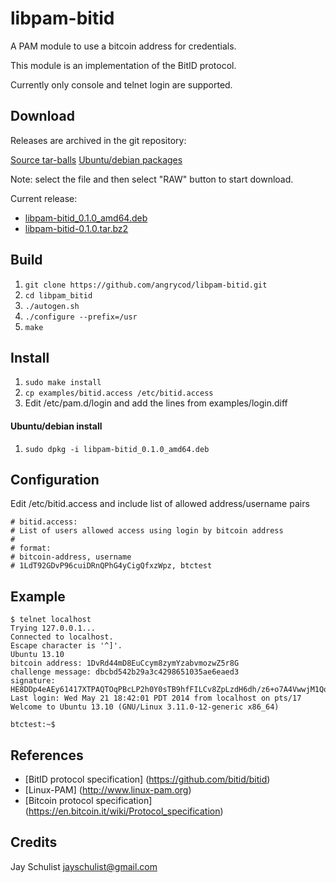 libpam-bitid
============

A PAM module to use a bitcoin address for credentials.

This module is an implementation of the BitID protocol.

Currently only console and telnet login are supported.

## Download
Releases are archived in the git repository:

[Source tar-balls](releases)
[Ubuntu/debian packages](releases/debian)

Note: select the file and then select "RAW" button to start download. 

Current release:
* [libpam-bitid_0.1.0_amd64.deb](https://github.com/angrycod/libpam-bitid/raw/master/releases/debian/libpam-bitid_0.1.0_amd64.deb)
* [libpam-bitid-0.1.0.tar.bz2](https://github.com/angrycod/libpam-bitid/raw/master/releases/libpam-bitid-0.1.0.tar.bz2)

## Build
1. `git clone https://github.com/angrycod/libpam-bitid.git`
2. `cd libpam_bitid`
3. `./autogen.sh`
4. `./configure --prefix=/usr`
5. `make`

## Install
1. `sudo make install`
2. `cp examples/bitid.access /etc/bitid.access`
3. Edit /etc/pam.d/login and add the lines from examples/login.diff

#### Ubuntu/debian install
1. `sudo dpkg -i libpam-bitid_0.1.0_amd64.deb`

## Configuration
Edit /etc/bitid.access and include list of allowed address/username pairs

```
# bitid.access:
# List of users allowed access using login by bitcoin address
#
# format:
# bitcoin-address, username
# 1LdT92GDvP96cuiDRnQPhG4yCigQfxzWpz, btctest
```

## Example
```
$ telnet localhost
Trying 127.0.0.1...
Connected to localhost.
Escape character is '^]'.
Ubuntu 13.10
bitcoin address: 1DvRd44mD8EuCcym8zymYzabvmozwZ5r8G
challenge message: dbcbd542b29a3c4298651035ae6eaed3
signature: HE8DDp4eAEy61417XTPAQTOqPBcLP2h0Y0sTB9hfFILCv8ZpLzdH6dh/z6+o7A4VwwjM1Qq2SFVcgyf7U51JhdE=
Last login: Wed May 21 18:42:01 PDT 2014 from localhost on pts/17
Welcome to Ubuntu 13.10 (GNU/Linux 3.11.0-12-generic x86_64)
 
btctest:~$
```

## References
* [BitID protocol specification] (https://github.com/bitid/bitid)
* [Linux-PAM] (http://www.linux-pam.org)
* [Bitcoin protocol specification] (https://en.bitcoin.it/wiki/Protocol_specification)

## Credits
Jay Schulist <jayschulist@gmail.com>
